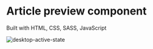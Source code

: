 # Article preview component

Built with HTML, CSS, SASS, JavaScript

![desktop-active-state](https://user-images.githubusercontent.com/72826720/143246545-c47570d5-ef13-4645-a57b-e3e969786274.jpg)


